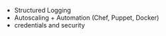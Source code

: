 - Structured Logging
 - Autoscaling + Automation (Chef, Puppet, Docker)
 - credentials and security
